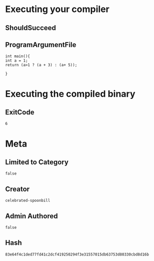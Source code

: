 # Executing your compiler

## ShouldSucceed

## ProgramArgumentFile

```
int main(){
int a = 1;
return (a>1 ? (a + 3) : (a+ 5));

}
```

# Executing the compiled binary

## ExitCode

```
6
```

# Meta

## Limited to Category

```
false
```

## Creator

```
celebrated-spoonbill
```

## Admin Authored

```
false
```

## Hash

```
83e64f4c1ded77fd41c2dcf419250294f3e31557015db63753d80330cbd8d16b
```
